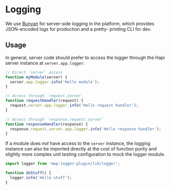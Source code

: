 # Logging

We use [Bunyan](https://github.com/trentm/node-bunyan) for server-side logging
in the platform, which provides JSON-encoded logs for production and a pretty-
printing CLI for dev.

## Usage

In general, server code should prefer to access the logger through the Hapi
server instance at `server.app.logger`.

```js
// Direct `server` access
function myModule(server) {
  server.app.logger.info('Hello module');
}

// Access through `request.server`
function requestHandler(request) {
  request.server.app.logger.info('Hello request handler');
}

// Access through `response.request.server`
function responseHandler(response) {
  response.request.server.app.logger.info('Hello response handler');
}
```

If a module does _not_ have access to the `server` instance, the logging
instance can also be imported directly at the cost of function purity and
slightly more complex unit testing configuration to mock the logger module.

```js
import logger from 'mwp-logger-plugin/lib/logger';

function doStuff() {
  logger.info('Hello stuff');
}
```
